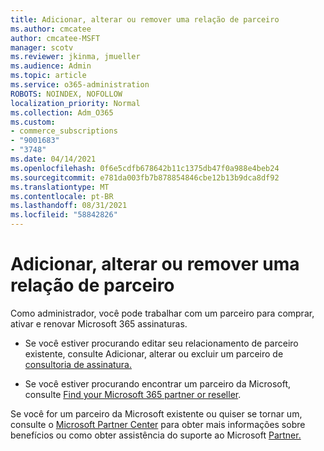 ```yaml
---
title: Adicionar, alterar ou remover uma relação de parceiro
ms.author: cmcatee
author: cmcatee-MSFT
manager: scotv
ms.reviewer: jkinma, jmueller
ms.audience: Admin
ms.topic: article
ms.service: o365-administration
ROBOTS: NOINDEX, NOFOLLOW
localization_priority: Normal
ms.collection: Adm_O365
ms.custom:
- commerce_subscriptions
- "9001683"
- "3748"
ms.date: 04/14/2021
ms.openlocfilehash: 0f6e5cdfb678642b11c1375db47f0a988e4beb24
ms.sourcegitcommit: e781da003fb7b878854846cbe12b13b9dca8df92
ms.translationtype: MT
ms.contentlocale: pt-BR
ms.lasthandoff: 08/31/2021
ms.locfileid: "58842826"
---
```

# <a name="add-change-or-remove-a-partner-relationship"></a>Adicionar, alterar ou remover uma relação de parceiro

Como administrador, você pode trabalhar com um parceiro para comprar, ativar e renovar Microsoft 365 assinaturas. 

- Se você estiver procurando editar seu relacionamento de parceiro existente, consulte Adicionar, alterar ou excluir um parceiro de [consultoria de assinatura.](https://docs.microsoft.com/microsoft-365/admin/misc/add-partner)

- Se você estiver procurando encontrar um parceiro da Microsoft, consulte [Find your Microsoft 365 partner or reseller](https://docs.microsoft.com/microsoft-365/admin/manage/find-your-partner-or-reseller).

Se você for um parceiro da Microsoft existente ou quiser se tornar um, consulte o [Microsoft Partner Center](https://support.microsoft.com/help/4499930/partner-center-overview) para obter mais informações sobre benefícios ou como obter assistência do suporte ao Microsoft [Partner.](https://aka.ms/partnersupport)
